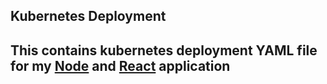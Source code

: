 ## Kubernetes Deployment

## This contains kubernetes deployment YAML file for my [Node](https://github.com/adityamurali155/node-chat-app) and [React](https://github.com/adityamurali155/my-app) application 
